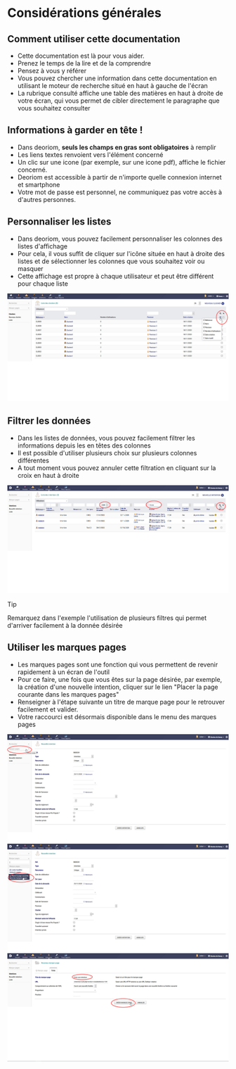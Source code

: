  # Considérations générales

## Comment utiliser cette documentation
* Cette documentation est là pour vous aider.
* Prenez le temps de la lire et de la comprendre
* Pensez à vous y référer
* Vous pouvez chercher une information dans cette documentation en utilisant le moteur de recherche situé en haut à gauche de l'écran
* La rubrique consulté affiche une table des matières en haut à droite de votre écran, qui vous permet de cibler directement le paragraphe que vous souhaitez consulter

## Informations à garder en tête !
* Dans deoriom, **seuls les champs en gras sont obligatoires** à remplir
* Les liens textes renvoient vers l'élément concerné
* Un clic sur une icone (par exemple, sur une icone pdf), affiche le fichier concerné.
* Deoriom est accessible à partir de n'importe quelle connexion internet et smartphone
* Votre mot de passe est personnel, ne communiquez pas votre accès à d'autres personnes.

## Personnaliser les listes
* Dans deoriom, vous pouvez facilement personnaliser les colonnes des listes d'affichage
* Pour cela, il vous suffit de cliquer sur l'icône située en haut à droite des listes et de sélectionner les colonnes que vous souhaitez voir ou masquer
* Cette affichage est propre à chaque utilisateur et peut être différent pour chaque liste

![personnalisation des colonnes des listes d'intention de messe](_media/personalisation_colonnes.jpg)

## Filtrer les données
* Dans les listes de données, vous pouvez facilement filtrer les informations depuis les en têtes des colonnes
* Il est possible d'utiliser plusieurs choix sur plusieurs colonnes différentes
* A tout moment vous pouvez annuler cette filtration en cliquant sur la croix en haut à droite

![Exemple de filtre des données](_media/filtre_data.jpg)

> [!TIP]
> Remarquez dans l'exemple l'utilisation de plusieurs filtres qui permet d'arriver facilement à la donnée désirée

## Utiliser les marques pages
* Les marques pages sont une fonction qui vous permettent de revenir rapidement à un écran de l'outil
* Pour ce faire, une fois que vous êtes sur la page désirée, par exemple, la création d'une nouvelle intention, cliquer sur le lien "Placer la page courante dans les marques pages"
* Renseigner à l'étape suivante un titre de marque page pour le retrouver facilement et valider.
* Votre raccourci est désormais disponible dans le menu des marques pages

![étape 1 pour créer un marque page](_media/marque_page1.jpg)
![étape 2 pour créer un marque page](_media/marque_page2.jpg)
![étape 3 pour créer un marque page](_media/marque_page3.jpg)

